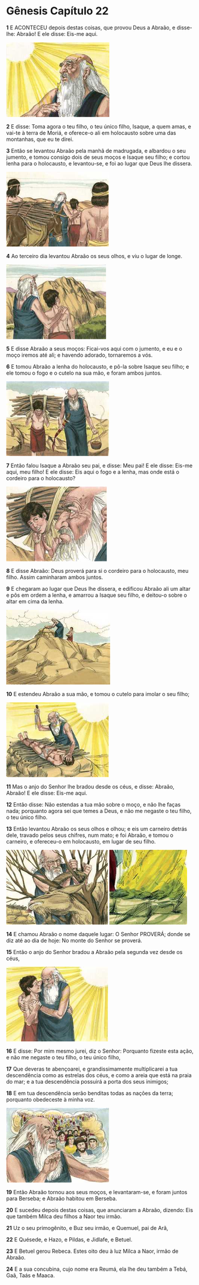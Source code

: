 # Gênesis Capítulo 22

**1** 	E ACONTECEU depois destas coisas, que provou Deus a Abraão, e disse-lhe: Abraão! E ele disse: Eis-me aqui.

![](../Images/SweetPublishing/1-22-1.jpg) 

**2** 	E disse: Toma agora o teu filho, o teu único filho, Isaque, a quem amas, e vai-te à terra de Moriá, e oferece-o ali em holocausto sobre uma das montanhas, que eu te direi.

**3** 	Então se levantou Abraão pela manhã de madrugada, e albardou o seu jumento, e tomou consigo dois de seus moços e Isaque seu filho; e cortou lenha para o holocausto, e levantou-se, e foi ao lugar que Deus lhe dissera.

![](../Images/SweetPublishing/1-22-2.jpg) 

**4** 	Ao terceiro dia levantou Abraão os seus olhos, e viu o lugar de longe.

![](../Images/SweetPublishing/1-22-3.jpg) 

**5** 	E disse Abraão a seus moços: Ficai-vos aqui com o jumento, e eu e o moço iremos até ali; e havendo adorado, tornaremos a vós.

**6** 	E tomou Abraão a lenha do holocausto, e pô-la sobre Isaque seu filho; e ele tomou o fogo e o cutelo na sua mão, e foram ambos juntos.

![](../Images/SweetPublishing/1-22-4.jpg) 

**7** 	Então falou Isaque a Abraão seu pai, e disse: Meu pai! E ele disse: Eis-me aqui, meu filho! E ele disse: Eis aqui o fogo e a lenha, mas onde está o cordeiro para o holocausto?

![](../Images/SweetPublishing/1-22-5.jpg) 

**8** 	E disse Abraão: Deus proverá para si o cordeiro para o holocausto, meu filho. Assim caminharam ambos juntos.

**9** 	E chegaram ao lugar que Deus lhe dissera, e edificou Abraão ali um altar e pôs em ordem a lenha, e amarrou a Isaque seu filho, e deitou-o sobre o altar em cima da lenha.

![](../Images/SweetPublishing/1-22-6.jpg) 

**10** 	E estendeu Abraão a sua mão, e tomou o cutelo para imolar o seu filho;

![](../Images/SweetPublishing/1-22-7.jpg) 

**11** 	Mas o anjo do Senhor lhe bradou desde os céus, e disse: Abraão, Abraão! E ele disse: Eis-me aqui.

**12** 	Então disse: Não estendas a tua mão sobre o moço, e não lhe faças nada; porquanto agora sei que temes a Deus, e não me negaste o teu filho, o teu único filho.

**13** 	Então levantou Abraão os seus olhos e olhou; e eis um carneiro detrás dele, travado pelos seus chifres, num mato; e foi Abraão, e tomou o carneiro, e ofereceu-o em holocausto, em lugar de seu filho.

![](../Images/SweetPublishing/1-22-8.jpg) ![](../Images/SweetPublishing/1-22-9.jpg) 

**14** 	E chamou Abraão o nome daquele lugar: O Senhor PROVERÁ; donde se diz até ao dia de hoje: No monte do Senhor se proverá.

**15** 	Então o anjo do Senhor bradou a Abraão pela segunda vez desde os céus,

![](../Images/SweetPublishing/1-22-10.jpg) 

**16** 	E disse: Por mim mesmo jurei, diz o Senhor: Porquanto fizeste esta ação, e não me negaste o teu filho, o teu único filho,

**17** 	Que deveras te abençoarei, e grandissimamente multiplicarei a tua descendência como as estrelas dos céus, e como a areia que está na praia do mar; e a tua descendência possuirá a porta dos seus inimigos;

**18** 	E em tua descendência serão benditas todas as nações da terra; porquanto obedeceste à minha voz.

![](../Images/SweetPublishing/1-11-1.jpg) 

**19** 	Então Abraão tornou aos seus moços, e levantaram-se, e foram juntos para Berseba; e Abraão habitou em Berseba.

**20** 	E sucedeu depois destas coisas, que anunciaram a Abraão, dizendo: Eis que também Milca deu filhos a Naor teu irmão.

**21** 	Uz o seu primogênito, e Buz seu irmão, e Quemuel, pai de Arã,

**22** 	E Quésede, e Hazo, e Pildas, e Jidlafe, e Betuel.

**23** 	E Betuel gerou Rebeca. Estes oito deu à luz Milca a Naor, irmão de Abraão.

**24** 	E a sua concubina, cujo nome era Reumá, ela lhe deu também a Tebá, Gaã, Taás e Maaca.

